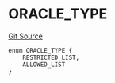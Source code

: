 # ORACLE_TYPE
[Git Source](https://github.com/thrackle-io/rules-protocol/blob/108c58e2bb8e5c2e5062cebb48a41dcaadcbfcd8/src/economic/ruleStorage/RuleCodeData.sol)


```solidity
enum ORACLE_TYPE {
    RESTRICTED_LIST,
    ALLOWED_LIST
}
```


